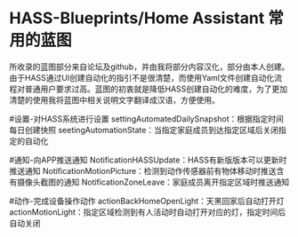 # HASS-Blueprints/Home Assistant 常用的蓝图

所收录的蓝图部分来自论坛及github，并由我将部分内容汉化，部分由本人创建。由于HASS通过UI创建自动化的指引不是很清楚，而使用Yaml文件创建自动化流程对普通用户要求过高。蓝图的初衷就是降低HASS创建自动化的难度，为了更加清楚的使用我将蓝图中相关说明文字翻译成汉语，方便使用。

#设置-对HASS系统进行设置
settingAutomatedDailySnapshot：根据指定时间每日创建快照
seetingAutomationState：当指定家庭成员到达指定区域后关闭指定的自动化

#通知-向APP推送通知
NotificationHASSUpdate：HASS有新版版本可以更新时推送通知
NotificationMotionPicture：检测到动作传感器前有物体移动时推送含有摄像头截图的通知
NotificationZoneLeave：家庭成员离开指定区域时推送通知

#动作-完成设备操作动作
actionBackHomeOpenLight：天黑回家后自动打开灯
actionMotionLight：指定区域检测到有人活动时自动打开对应的灯，指定时间后自动关闭